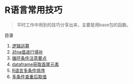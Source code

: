 # R语言常用技巧
> 平时工作中用到的技巧分享出来，主要是用base包的函数。

目录

1. [逻辑运算](doc/1.逻辑运算.md) 
2. [对na值进行填补](doc/2.对na值进行填补.md) 
3. [循环条件注意要点](doc/3.循环条件注意要点.md) 
4. [dataframe获取首尾元素](doc/4.dataframe获取首尾元素.md) 
5. [R语言多条件排序](doc/5.R语言多条件排序.md) 
6. [多条件查重后取值](doc/6.多条件查重后取值.md) 